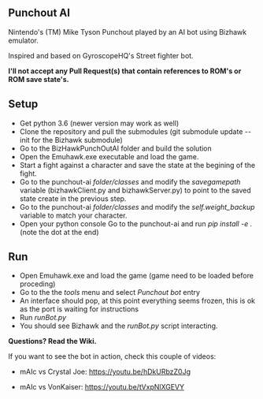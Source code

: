 Punchout AI
-----------------
Nintendo's (TM) Mike Tyson Punchout played by an AI bot using Bizhawk emulator. 

Inspired and based on GyroscopeHQ's Street fighter bot.

**I'll not accept any Pull Request(s) that contain references to ROM's or ROM save state's.**

Setup
---------
- Get python 3.6 (newer version may work as well)
- Clone the repository and pull the submodules (git submodule update --init for the Bizhawk submodule)
- Go to the BizHawkPunchOutAI folder and build the solution
- Open the Emuhawk.exe executable and load the game.
- Start a fight against a character and save the state at the begining of the fight.
- Go to the punchout-ai *folder/classes* and modify the *savegamepath* variable (bizhawkClient.py and bizhawkServer.py) to point to the saved state create in the previous step.
- Go to the punchout-ai *folder/classes* and modify the *self.weight_backup* variable to match your character.
- Open your python console Go to the punchout-ai and run *pip install -e .* (note the dot at the end)

Run
---------
- Open Emuhawk.exe and load the game (game need to be loaded before proceding)
- Go to the the *tools* menu and select *Punchout bot* entry
- An interface should pop, at this point everything seems frozen, this is ok as the port is waiting for instructions
- Run *runBot.py*
- You should see Bizhawk and the *runBot.py* script interacting.

**Questions? Read the Wiki.**

If you want to see the bot in action, check this couple of videos:

- mAIc vs Crystal Joe:
https://youtu.be/hDkURbzZ0Jg

- mAIc vs VonKaiser:
https://youtu.be/tVxpNlXGEVY
